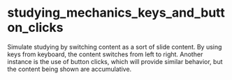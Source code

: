 # studying_mechanics_keys_and_button_clicks
Simulate studying by switching content as a sort of slide content. By using keys from keyboard, the content switches from left to right. Another instance is the use of button clicks, which will provide similar behavior, but the content being shown are accumulative.
